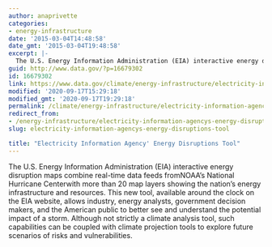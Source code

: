 ```yaml
---
author: anaprivette
categories:
- energy-infrastructure
date: '2015-03-04T14:48:58'
date_gmt: '2015-03-04T19:48:58'
excerpt: |-
  The U.S. Energy Information Administration (EIA) interactive energy disruption maps combine real-time data feeds from NOAA's National Hurricane Center with more than 20 map layers showing the nation's energy infrastructure and resources. This new tool, available around the clock on the EIA…
guid: http://www.data.gov/?p=16679302
id: 16679302
link: https://www.data.gov/climate/energy-infrastructure/electricity-information-agencys-energy-disruptions-tool/
modified: '2020-09-17T15:29:18'
modified_gmt: '2020-09-17T19:29:18'
permalink: /climate/energy-infrastructure/electricity-information-agencys-energy-disruptions-tool/
redirect_from:
- /energy-infrastructure/electricity-information-agencys-energy-disruptions-tool/
slug: electricity-information-agencys-energy-disruptions-tool

title: "Electricity Information Agency' Energy Disruptions Tool"
---
```


The U.S. Energy Information Administration (EIA) interactive energy disruption maps combine real-time data feeds fromNOAA’s National Hurricane Centerwith more than 20 map layers showing the nation’s energy infrastructure and resources. This new tool, available around the clock on the EIA website, allows industry, energy analysts, government decision makers, and the American public to better see and understand the potential impact of a storm. Although not strictly a climate analysis tool, such capabilities can be coupled with climate projection tools to explore future scenarios of risks and vulnerabilities.
